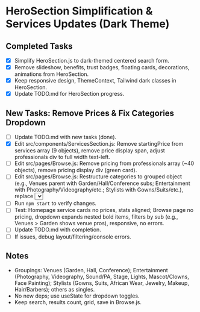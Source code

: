 # HeroSection Simplification & Services Updates (Dark Theme)

## Completed Tasks
- [x] Simplify HeroSection.js to dark-themed centered search form.
- [x] Remove slideshow, benefits, trust badges, floating cards, decorations, animations from HeroSection.
- [x] Keep responsive design, ThemeContext, Tailwind dark classes in HeroSection.
- [x] Update TODO.md for HeroSection progress.

## New Tasks: Remove Prices & Fix Categories Dropdown
- [ ] Update TODO.md with new tasks (done).
- [x] Edit src/components/ServicesSection.js: Remove startingPrice from services array (9 objects), remove price display span, adjust professionals div to full width text-left.
- [ ] Edit src/pages/Browse.js: Remove pricing from professionals array (~40 objects), remove pricing display div (green card).
- [ ] Edit src/pages/Browse.js: Restructure categories to grouped object (e.g., Venues parent with Garden/Hall/Conference subs; Entertainment with Photography/Videography/etc.; Stylists with Gowns/Suits/etc.), replace <select> with custom nested dropdown (toggle button, ul/li for groups/subs with arrow icons, bold font-bold on all texts), update filtering/URL for subs (filter by parent category), add state for open groups/subs.
- [ ] Run `npm start` to verify changes.
- [ ] Test: Homepage service cards no prices, stats aligned; Browse page no pricing, dropdown expands nested bold items, filters by sub (e.g., Venues > Garden shows venue pros), responsive, no errors.
- [ ] Update TODO.md with completion.
- [ ] If issues, debug layout/filtering/console errors.

## Notes
- Groupings: Venues (Garden, Hall, Conference); Entertainment (Photography, Videography, Sound/PA, Stage, Lights, Mascot/Clowns, Face Painting); Stylists (Gowns, Suits, African Wear, Jewelry, Makeup, Hair/Barbers); others as singles.
- No new deps; use useState for dropdown toggles.
- Keep search, results count, grid, save in Browse.js.

